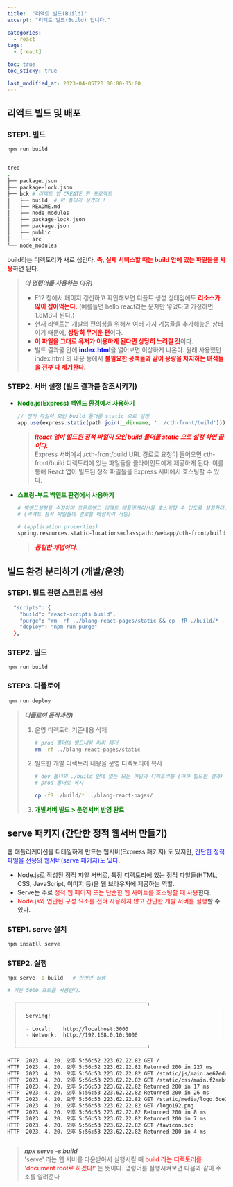 ```yaml
---
title:  "리액트 빌드(Build)"
excerpt: "리액트 빌드(Build) 입니다."

categories:
  - react
tags:
  - [react]

toc: true
toc_sticky: true

last_modified_at: 2023-04-05T20:00:00-05:00
---
```


## 리액트 빌드 및 배포


### STEP1. 빌드
```bash
npm run build


tree
.
├── package.json
├── package-lock.json
├── bck # 리액트 앱 CREATE 한 프로젝트
│   ├── build  # 이 폴더가 생겼다 ! 
│   ├── README.md
│   ├── node_modules
│   ├── package-lock.json
│   ├── package.json
│   ├── public
│   └── src
└── node_modules

```
  
build라는 디렉토리가 새로 생긴다. <span style="color:red"><b>즉, 실제 서비스할 때는 build 안에 있는 파일들을 사용</b></span>하면 된다. 
  
> ***이 명령어를 사용하는 이유)***  
>   - F12 창에서 페이지 갱신하고 확인해보면 디폴트 생성 상태임에도 <span style="color:red"><b>리소스가 많이 잡아먹는다.</b></span> (예를들면 hello react라는 문자만 넣었다고 가정하면 1.8MB나 된다.)
>  - 현재 리액트는 개발의 편의성을 위해서 여러 가지 기능들을 추가해놓은 상태이기 때문에, <span style="color:red"><b>상당히 무거운 편</b></span>이다. 
>  - <span style="color:red"><b>이 파일을 그대로 유저가 이용하게 된다면 상당히 느려질 것</b></span>이다.
>  - 빌드 결과물 안에 <span style="color:blue"><b>index.html</b></span>을 열어보면 이상하게 나온다. 원래 사용했던 index.html 의 내용 등에서 <span style="color:red"><b>불필요한 공백들과 같이 용량을 차지하는 녀석들을 전부 다 제거한다.</b></span>   


### STEP2. 서버 설정 (빌드 결과를 참조시키기)

- <span style="color:green"><b>Node.js(Express) 백앤드 환경에서 사용하기</b></span>  

    ```js  
    // 정적 파일이 모인 build 폴더를 static 으로 설정
    app.use(express.static(path.join(__dirname, '../cth-front/build')));
    
    ```  
    > <span style="color:red"><b><I>React 앱이 빌드된 정적 파일이 모인 build 폴더를 static 으로 설정 하면 끝이다.</I></b></span>  
    > Express 서버에서 /cth-front/build URL 경로로 요청이 들어오면 cth-front/build 디렉토리에 있는 파일들을 클라이언트에게 제공하게 된다. 이를 통해 React 앱이 빌드된 정적 파일들을 Express 서버에서 호스팅할 수 있다.

- <span style="color:green"><b>스프링-부트 백앤드 환경에서 사용하기</b></span>  
    
    ```bash
    # 백앤드설정을 수정하여 프론트엔드 리액트 애플리케이션을 호스팅할 수 있도록 설정한다.
    # (리액트 정적 파일들의 경로를 매핑하여 서빙)

    # (application.properties)
    spring.resources.static-locations=classpath:/webapp/cth-front/build/

    ```
    > <span style="color:red"><b><I>동일한 개념이다.</I></b></span>  


## 빌드 환경 분리하기 (개발/운영)
  
### STEP1. 빌드 관련 스크립트 생성
```bash
  "scripts": {
    "build": "react-scripts build",
    "purge": "rm -rf ../blang-react-pages/static && cp -fR ./build/* ../blang-react-pages/",
    "deploy": "npm run purge"
  },

```

### STEP2. 빌드
```
npm run build

```

### STEP3. 디플로이
```bash
npm run deploy

```

> ***디플로이 동작과정)***  
>   1. 운영 디렉토리 기존내용 삭제
> 
>       ```bash
>       # prod 폴더의 빌드내용 미리 제거
>       rm -rf ../blang-react-pages/static 
>  
>       ```
>   2. 빌드한 개발 디렉토리 내용을 운영 디렉토리에 복사
> 
>       ```bash
>       # dev 폴더의 ./build 안에 있는 모든 파일과 디렉토리를 (아까 빌드한 결과)
>       # prod 폴더로 복사
>
>       cp -fR ./build/* ../blang-react-pages/ 
>  
>       ```
>   3. <span style="color:green"><b>개발서버 빌드 > 운영서버 반영 완료</b></span>



## serve 패키지 (간단한 정적 웹서버 만들기)

웹 애플리케이션을 디테일하게 만드는 웹서버(Express 패키지) 도 있지만, <span style="color:blue">간단한 정적 파일을 전용의 웹서버(serve 패키지)도 있다.</b></span>  

- Node.js로 작성된 정적 파일 서버로, 특정 디렉토리에 있는 정적 파일들(HTML, CSS, JavaScript, 이미지 등)을 웹 브라우저에 제공하는 역할. 
- Serve는 주로 <span style="color:red">정적 웹 페이지 또는 단순한 웹 사이트를 호스팅할 때 사용</b></span>한다.
- <span style="color:red">Node.js와 연관된 구성 요소를 전혀 사용하지 않고 간단한 개발 서버를 실행</b></span>할 수 있다.


### STEP1. serve 설치
```bash
npm insatll serve

```

### STEP2. 실행
```bash
npx serve -s build   # 한번만 실행

# 기본 5000 포트를 사용한다.

  ┌──────────────────────────────────────────┐
  │                                                                  │
  │   Serving!                                                       │
  │                                                                  │
  │   - Local:    http://localhost:3000                              │
  │   - Network:  http://192.168.0.10:3000                           │
  │                                                                  │
  └──────────────────────────────────────────┘

HTTP  2023. 4. 20. 오후 5:56:52 223.62.22.82 GET /
HTTP  2023. 4. 20. 오후 5:56:52 223.62.22.82 Returned 200 in 227 ms
HTTP  2023. 4. 20. 오후 5:56:53 223.62.22.82 GET /static/js/main.ae67edd3.js
HTTP  2023. 4. 20. 오후 5:56:53 223.62.22.82 GET /static/css/main.f2eabf11.css
HTTP  2023. 4. 20. 오후 5:56:53 223.62.22.82 Returned 200 in 17 ms
HTTP  2023. 4. 20. 오후 5:56:53 223.62.22.82 Returned 200 in 26 ms
HTTP  2023. 4. 20. 오후 5:56:53 223.62.22.82 GET /static/media/logo.6ce24c58023cc2f8fd88fe9d219db6c6.svg
HTTP  2023. 4. 20. 오후 5:56:53 223.62.22.82 GET /logo192.png
HTTP  2023. 4. 20. 오후 5:56:53 223.62.22.82 Returned 200 in 8 ms
HTTP  2023. 4. 20. 오후 5:56:53 223.62.22.82 Returned 200 in 7 ms
HTTP  2023. 4. 20. 오후 5:56:53 223.62.22.82 GET /favicon.ico
HTTP  2023. 4. 20. 오후 5:56:53 223.62.22.82 Returned 200 in 4 ms
  
```
> ***npx serve -s build***  
> 'serve' 라는 웹 서버를 다운받아서 실행시킬 때 <span style="color:red">build 라는 디렉토리를 'document root로 하겠다!'</b></span> 는 뜻이다.
> 명령어를 실행시켜보면 다음과 같이 주소를 알려준다



